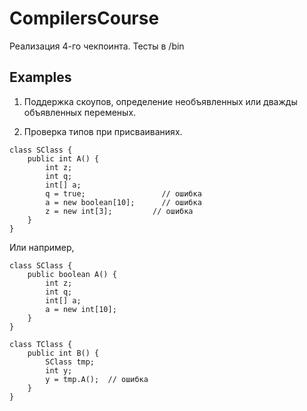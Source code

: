 # CompilersCourse

Реализация 4-го чекпоинта. Тесты в /bin

## Examples

1. Поддержка скоупов, определение необъявленных или дважды объявленных переменых.

2. Проверка типов при присваиваниях.

```
class SClass {
    public int A() {
        int z;
        int q;
        int[] a;
        q = true;                 // ошибка
        a = new boolean[10];      // ошибка
        z = new int[3];         // ошибка
    }
}
```
Или например,
```
class SClass {
    public boolean A() {
        int z;
        int q;
        int[] a;
        a = new int[10];
    }
}

class TClass {
    public int B() {
        SClass tmp;
        int y;
        y = tmp.A();  // ошибка
    }
}
```

